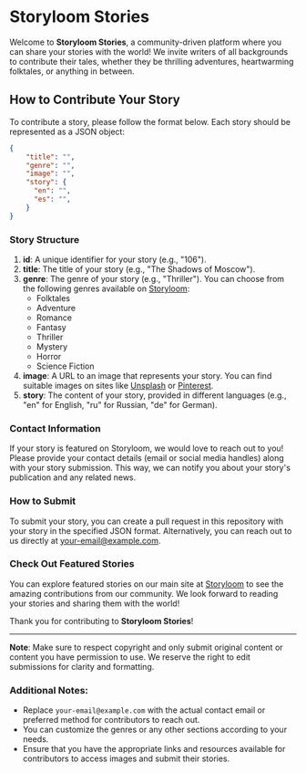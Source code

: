 # Storyloom Stories

Welcome to **Storyloom Stories**, a community-driven platform where you can share your stories with the world! We invite writers of all backgrounds to contribute their tales, whether they be thrilling adventures, heartwarming folktales, or anything in between.

## How to Contribute Your Story

To contribute a story, please follow the format below. Each story should be represented as a JSON object:

```json
{
    "title": "",
    "genre": "",
    "image": "",
    "story": {
      "en": "",
      "es": "",
    }
}
```

### Story Structure

1. **id**: A unique identifier for your story (e.g., "106").
2. **title**: The title of your story (e.g., "The Shadows of Moscow").
3. **genre**: The genre of your story (e.g., "Thriller"). You can choose from the following genres available on [Storyloom](https://storyloom.in):
   - Folktales
   - Adventure
   - Romance
   - Fantasy
   - Thriller
   - Mystery
   - Horror
   - Science Fiction
4. **image**: A URL to an image that represents your story. You can find suitable images on sites like [Unsplash](https://unsplash.com/) or [Pinterest](https://www.pinterest.com/).
5. **story**: The content of your story, provided in different languages (e.g., "en" for English, "ru" for Russian, "de" for German).

### Contact Information

If your story is featured on Storyloom, we would love to reach out to you! Please provide your contact details (email or social media handles) along with your story submission. This way, we can notify you about your story's publication and any related news.

### How to Submit

To submit your story, you can create a pull request in this repository with your story in the specified JSON format. Alternatively, you can reach out to us directly at [your-email@example.com](mailto:your-email@example.com).

### Check Out Featured Stories

You can explore featured stories on our main site at [Storyloom](https://storyloom.in) to see the amazing contributions from our community. We look forward to reading your stories and sharing them with the world!

Thank you for contributing to **Storyloom Stories**!

---

**Note**: Make sure to respect copyright and only submit original content or content you have permission to use. We reserve the right to edit submissions for clarity and formatting.


### Additional Notes:
- Replace `your-email@example.com` with the actual contact email or preferred method for contributors to reach out.
- You can customize the genres or any other sections according to your needs. 
- Ensure that you have the appropriate links and resources available for contributors to access images and submit their stories.
